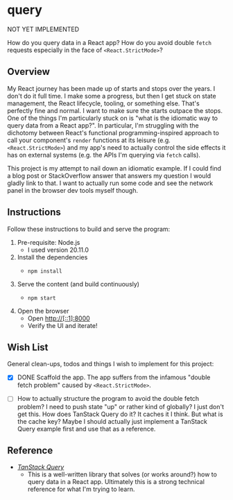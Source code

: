 # query

NOT YET IMPLEMENTED

How do you query data in a React app? How do you avoid double `fetch` requests especially in the face of `<React.StrictMode>`?


## Overview

My React journey has been made up of starts and stops over the years. I don't do it full time. I make some a progress,
but then I get stuck on state management, the React lifecycle, tooling, or something else. That's perfectly fine and
normal. I want to make sure the starts outpace the stops. One of the things I'm particularly stuck on is "what is the
idiomatic way to query data from a React app?". In particular, I'm struggling with the dichotomy between React's
functional programming-inspired approach to call your component's `render` functions at its leisure (e.g. `<React.StrictMode>`)
and my app's need to actually control the side effects it has on external systems (e.g. the APIs I'm querying via `fetch`
calls).

This project is my attempt to nail down an idiomatic example. If I could find a blog post or StackOverflow answer that
answers my question I would gladly link to that. I want to actually run some code and see the network panel in the browser
dev tools myself though.


## Instructions

Follow these instructions to build and serve the program:

1. Pre-requisite: Node.js
   * I used version 20.11.0
2. Install the dependencies
    * ```shell
      npm install
      ```
3. Serve the content (and build continuously)
    * ```shell
      npm start
      ```
4. Open the browser
    * Open <http://[::1]:8000>
    * Verify the UI and iterate!


## Wish List

General clean-ups, todos and things I wish to implement for this project:

* [x] DONE Scaffold the app. The app suffers from the infamous "double fetch problem" caused by `<React.StrictMode>`.
* [ ] How to actually structure the program to avoid the double fetch problem? I need to push state "up" or rather kind
  of globally? I just don't get this. How does TanStack Query do it? It caches it I think. But what is the cache key?
  Maybe I should actually just implement a TanStack Query example first and use that as a reference.


## Reference

* [*TanStack Query*](https://tanstack.com/query/latest/docs/react/overview)
  * This is a well-written library that solves (or works around?) how to query data in a React app. Ultimately this is
    a strong technical reference for what I'm trying to learn.
